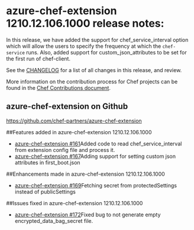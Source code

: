 <!---
This file is reset every time a new release is done. The contents of this file are for the currently unreleased version.

Example Note:

## Example Heading
Details about the thing that changed that needs to get included in the Release Notes in markdown.
-->
# azure-chef-extension 1210.12.106.1000 release notes:
In this release, we have added the support for chef_service_interval option which will allow the users to specify the frequency at which the `chef-service` runs. Also, added support for custom_json_attributes to be set for the first run of chef-client.

See the [CHANGELOG](https://github.com/chef-partners/azure-chef-extension/blob/master/CHANGELOG.md) for a list of all changes in this release, and review.

More information on the contribution process for Chef projects can be found in the [Chef Contributions document](https://docs.chef.io/community_contributions.html).

## azure-chef-extension on Github
https://github.com/chef-partners/azure-chef-extension


##Features added in azure-chef-extension 1210.12.106.1000
* [azure-chef-extension #161](https://github.com/chef-partners/azure-chef-extension/pull/161)Added code to read chef_service_interval from extension config file and process it.
* [azure-chef-extension #167](https://github.com/chef-partners/azure-chef-extension/pull/167)Adding support for setting custom json attributes in first_boot.json


##Enhancements made in azure-chef-extension 1210.12.106.1000
* [azure-chef-extension #169](https://github.com/chef-partners/azure-chef-extension/pull/169)Fetching secret from protectedSettings instead of publicSettings


##Issues fixed in azure-chef-extension 1210.12.106.1000
* [azure-chef-extension #172](https://github.com/chef-partners/azure-chef-extension/pull/172)Fixed bug to not generate empty encrypted_data_bag_secret file.
